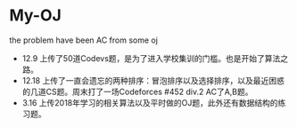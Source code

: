 # My-OJ
the problem have been AC from some oj

- 12.9 上传了50道Codevs题，是为了进入学校集训的门槛。也是开始了算法之路。
- 12.18 上传了一直会遗忘的两种排序：冒泡排序以及选择排序，以及最近困惑的几道CS题。周末打了一场Codeforces #452 div.2 AC了A,B题。
- 3.16 上传2018年学习的相关算法以及平时做的OJ题，此外还有数据结构的练习题。
